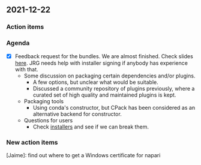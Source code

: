 ## 2021-12-22

### Action items

### Agenda

- [X] Feedback request for the bundles. We are almost finished. Check slides [here](https://docs.google.com/presentation/d/1htXJ4GX07Xg5GhxmM0aVu2nUZz3gz1bpZzvpnritYCk/edit#slide=id.g109910cc461_0_163). JRG needs help with installer signing if anybody has experience with that.
    - Some discussion on packaging certain dependencies and/or plugins.
        - A few options, but unclear what would be suitable.
        - Discussed a community repository of plugins previously, where a curated set of high quality and maintained plugins is kept.
    - Packaging tools
        - Using conda's constructor, but CPack has been considered as an alternative backend for constructor.
    - Questions for users
        - Check [installers](https://github.com/napari/napari/actions/runs/1611127180) and see if we can break them.

### New action items

[Jaime]: find out where to get a Windows certificate for napari
